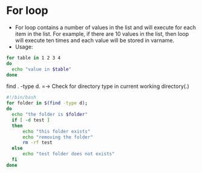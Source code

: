 # For loop

- For loop contains a number of values in the list and will execute for each item in the list. For example, if there are 10 values in the list, then loop will execute ten times and each value will be stored in varname.
- Usage:

```bash
for table in 1 2 3 4
do
  echo "value in $table"
done
```

find . -type d. =-> Check for directory type in current working directory(.)

```bash
#!/bin/bash
for folder in $(find -type d);
do
  echo "the folder is $folder"
  if [ -d test ]
  then
      echo "this folder exists"
      echo "removing the folder"
      rm -rf test
  else
      echo "test folder does not exists"
  fi
done
```
